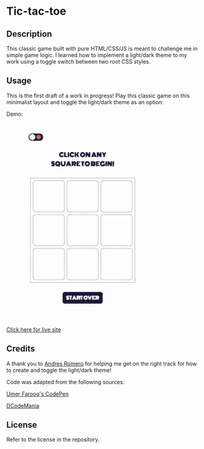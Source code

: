 # Tic-tac-toe

## Description

This classic game built with pure HTML/CSS/JS is meant to challenge me in simple game logic. I learned how to implement a light/dark theme to my work using a toggle switch between two root CSS styles.

## Usage

This is the first draft of a work in progress! Play this classic game on this minimalist layout and toggle the light/dark theme as an option:

Demo:

<img src="https://github.com/myrojoylee/tic-tac-toe/blob/main/assets/images/tic-tac-toe.gif" width = "400" />

[Click here for live site](https://myrojoylee.github.io/tic-tac-toe/)

## Credits

A thank you to [Andres Romero](https://github.com/aromero18020) for helping me get on the right track for how to create and toggle the light/dark theme!

Code was adapted from the following sources:

[Umer Farooq's CodePen](https://codepen.io/Umer_Farooq/pen/eYJgKGN)

[DCodeMania](https://dcodemania.com/post/switch-dark-light-mode-css-javascript)

## License

Refer to the license in the repository.
